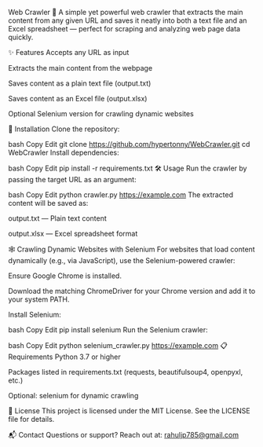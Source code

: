 Web Crawler 🚀
A simple yet powerful web crawler that extracts the main content from any given URL and saves it neatly into both a text file and an Excel spreadsheet — perfect for scraping and analyzing web page data quickly.

✨ Features
Accepts any URL as input

Extracts the main content from the webpage

Saves content as a plain text file (output.txt)

Saves content as an Excel file (output.xlsx)

Optional Selenium version for crawling dynamic websites

🚀 Installation
Clone the repository:

bash
Copy
Edit
git clone https://github.com/hypertonny/WebCrawler.git
cd WebCrawler
Install dependencies:

bash
Copy
Edit
pip install -r requirements.txt
🛠️ Usage
Run the crawler by passing the target URL as an argument:

bash
Copy
Edit
python crawler.py https://example.com
The extracted content will be saved as:

output.txt — Plain text content

output.xlsx — Excel spreadsheet format

🕸️ Crawling Dynamic Websites with Selenium
For websites that load content dynamically (e.g., via JavaScript), use the Selenium-powered crawler:

Ensure Google Chrome is installed.

Download the matching ChromeDriver for your Chrome version and add it to your system PATH.

Install Selenium:

bash
Copy
Edit
pip install selenium
Run the Selenium crawler:

bash
Copy
Edit
python selenium_crawler.py https://example.com
📋 Requirements
Python 3.7 or higher

Packages listed in requirements.txt (requests, beautifulsoup4, openpyxl, etc.)

Optional: selenium for dynamic crawling

📄 License
This project is licensed under the MIT License. See the LICENSE file for details.

📬 Contact
Questions or support? Reach out at:
rahuljp785@gmail.com


